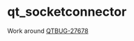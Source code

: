# qt_socketconnector

Work around [QTBUG-27678](https://bugreports.qt-project.org/browse/QTBUG-27678)
